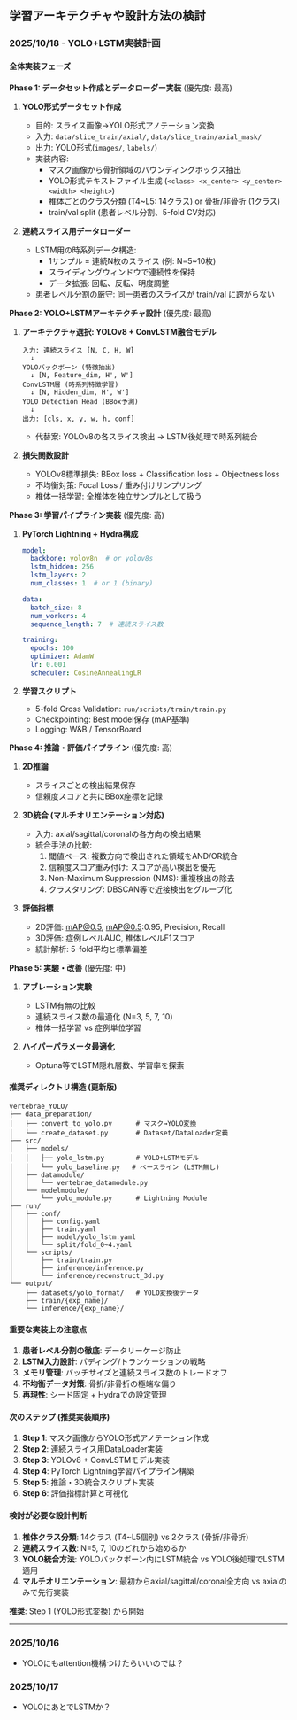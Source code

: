 ## 学習アーキテクチャや設計方法の検討

### 2025/10/18 - YOLO+LSTM実装計画

#### 全体実装フェーズ

**Phase 1: データセット作成とデータローダー実装** (優先度: 最高)

1. **YOLO形式データセット作成**
   - 目的: スライス画像→YOLO形式アノテーション変換
   - 入力: `data/slice_train/axial/`, `data/slice_train/axial_mask/`
   - 出力: YOLO形式(`images/`, `labels/`)
   - 実装内容:
     - マスク画像から骨折領域のバウンディングボックス抽出
     - YOLO形式テキストファイル生成 (`<class> <x_center> <y_center> <width> <height>`)
     - 椎体ごとのクラス分類 (T4~L5: 14クラス) or 骨折/非骨折 (1クラス)
     - train/val split (患者レベル分割、5-fold CV対応)

2. **連続スライス用データローダー**
   - LSTM用の時系列データ構造:
     - 1サンプル = 連続N枚のスライス (例: N=5~10枚)
     - スライディングウィンドウで連続性を保持
     - データ拡張: 回転、反転、明度調整
   - 患者レベル分割の厳守: 同一患者のスライスが train/val に跨がらない

**Phase 2: YOLO+LSTMアーキテクチャ設計** (優先度: 最高)

1. **アーキテクチャ選択: YOLOv8 + ConvLSTM融合モデル**
   ```
   入力: 連続スライス [N, C, H, W]
     ↓
   YOLOバックボーン (特徴抽出)
     ↓ [N, Feature_dim, H', W']
   ConvLSTM層 (時系列特徴学習)
     ↓ [N, Hidden_dim, H', W']
   YOLO Detection Head (BBox予測)
     ↓
   出力: [cls, x, y, w, h, conf]
   ```
   - 代替案: YOLOv8の各スライス検出 → LSTM後処理で時系列統合

2. **損失関数設計**
   - YOLOv8標準損失: BBox loss + Classification loss + Objectness loss
   - 不均衡対策: Focal Loss / 重み付けサンプリング
   - 椎体一括学習: 全椎体を独立サンプルとして扱う

**Phase 3: 学習パイプライン実装** (優先度: 高)

1. **PyTorch Lightning + Hydra構成**
   ```yaml
   model:
     backbone: yolov8n  # or yolov8s
     lstm_hidden: 256
     lstm_layers: 2
     num_classes: 1  # or 1 (binary)

   data:
     batch_size: 8
     num_workers: 4
     sequence_length: 7  # 連続スライス数

   training:
     epochs: 100
     optimizer: AdamW
     lr: 0.001
     scheduler: CosineAnnealingLR
   ```

2. **学習スクリプト**
   - 5-fold Cross Validation: `run/scripts/train/train.py`
   - Checkpointing: Best model保存 (mAP基準)
   - Logging: W&B / TensorBoard

**Phase 4: 推論・評価パイプライン** (優先度: 高)

1. **2D推論**
   - スライスごとの検出結果保存
   - 信頼度スコアと共にBBox座標を記録

2. **3D統合 (マルチオリエンテーション対応)**
   - 入力: axial/sagittal/coronalの各方向の検出結果
   - 統合手法の比較:
     1. 閾値ベース: 複数方向で検出された領域をAND/OR統合
     2. 信頼度スコア重み付け: スコアが高い検出を優先
     3. Non-Maximum Suppression (NMS): 重複検出の除去
     4. クラスタリング: DBSCAN等で近接検出をグループ化

3. **評価指標**
   - 2D評価: mAP@0.5, mAP@0.5:0.95, Precision, Recall
   - 3D評価: 症例レベルAUC, 椎体レベルF1スコア
   - 統計解析: 5-fold平均と標準偏差

**Phase 5: 実験・改善** (優先度: 中)

1. **アブレーション実験**
   - LSTM有無の比較
   - 連続スライス数の最適化 (N=3, 5, 7, 10)
   - 椎体一括学習 vs 症例単位学習

2. **ハイパーパラメータ最適化**
   - Optuna等でLSTM隠れ層数、学習率を探索

#### 推奨ディレクトリ構造 (更新版)

```
vertebrae_YOLO/
├── data_preparation/
│   ├── convert_to_yolo.py      # マスク→YOLO変換
│   └── create_dataset.py       # Dataset/DataLoader定義
├── src/
│   ├── models/
│   │   ├── yolo_lstm.py        # YOLO+LSTMモデル
│   │   └── yolo_baseline.py   # ベースライン (LSTM無し)
│   ├── datamodule/
│   │   └── vertebrae_datamodule.py
│   └── modelmodule/
│       └── yolo_module.py      # Lightning Module
├── run/
│   ├── conf/
│   │   ├── config.yaml
│   │   ├── train.yaml
│   │   ├── model/yolo_lstm.yaml
│   │   └── split/fold_0~4.yaml
│   └── scripts/
│       ├── train/train.py
│       ├── inference/inference.py
│       └── inference/reconstruct_3d.py
└── output/
    ├── datasets/yolo_format/   # YOLO変換後データ
    ├── train/{exp_name}/
    └── inference/{exp_name}/
```

#### 重要な実装上の注意点

1. **患者レベル分割の徹底**: データリーケージ防止
2. **LSTM入力設計**: パディング/トランケーションの戦略
3. **メモリ管理**: バッチサイズと連続スライス数のトレードオフ
4. **不均衡データ対策**: 骨折/非骨折の極端な偏り
5. **再現性**: シード固定 + Hydraでの設定管理

#### 次のステップ (推奨実装順序)

1. **Step 1**: マスク画像からYOLO形式アノテーション作成
2. **Step 2**: 連続スライス用DataLoader実装
3. **Step 3**: YOLOv8 + ConvLSTMモデル実装
4. **Step 4**: PyTorch Lightning学習パイプライン構築
5. **Step 5**: 推論・3D統合スクリプト実装
6. **Step 6**: 評価指標計算と可視化

#### 検討が必要な設計判断

1. **椎体クラス分類**: 14クラス (T4~L5個別) vs 2クラス (骨折/非骨折)
2. **連続スライス数**: N=5, 7, 10のどれから始めるか
3. **YOLO統合方法**: YOLOバックボーン内にLSTM統合 vs YOLO後処理でLSTM適用
4. **マルチオリエンテーション**: 最初からaxial/sagittal/coronal全方向 vs axialのみで先行実装

**推奨**: Step 1 (YOLO形式変換) から開始

---

### 2025/10/16
- YOLOにもattention機構つけたらいいのでは？

### 2025/10/17 
- YOLOにあとでLSTMか？